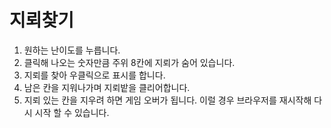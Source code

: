 # 지뢰찾기

1. 원하는 난이도를 누릅니다.
2. 클릭해 나오는 숫자만큼 주위 8칸에 지뢰가 숨어 있습니다.
3. 지뢰를 찾아 우클릭으로 표시를 합니다.
4. 남은 칸을 지워나가며 지뢰밭을 클리어합니다.
5. 지뢰 있는 칸을 지우려 하면 게임 오버가 됩니다. 이럴 경우 브라우저를 재시작해 다시 시작 할 수 있습니다.
